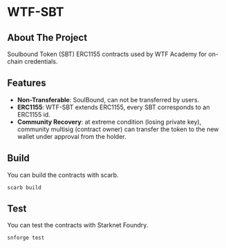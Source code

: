 # WTF-SBT
## About The Project
Soulbound Token (SBT) ERC1155 contracts used by WTF Academy for on-chain credentials.

## Features

- **Non-Transferable**: SoulBound, can not be transferred by users.
- **ERC1155**: WTF-SBT extends ERC1155, every SBT corresponds to an ERC1155 id.
- **Community Recovery**: at extreme condition (losing private key), community multisig (contract owner) can transfer the token to the new wallet under approval from the holder.

## Build

You can build the contracts with scarb.

```shell
scarb build
```

## Test

You can test the contracts with Starknet Foundry.

```shell
snforge test
```